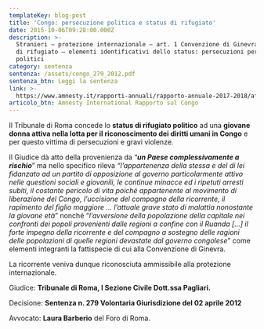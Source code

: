 ```yaml
---
templateKey: blog-post
title: 'Congo: persecuzione politica e status di rifugiato'
date: 2015-10-06T09:28:00.000Z
description: >-
  Stranieri – protezione internazionale – art. 1 Convenzione di Ginevra: status
  di rifugiato – elementi identificativi dello status: persecuzioni per motivi
  politici
category: sentenza
sentenza: /assets/congo_279_2012.pdf
sentenza_btn: Leggi la sentenza
link: >-
  https://www.amnesty.it/rapporti-annuali/rapporto-annuale-2017-2018/africa/repubblica-democratica-del-congo/
articolo_btn: Amnesty International Rapporto sul Congo
---
```

Il Tribunale di Roma concede lo **status di rifugiato politico** ad una **giovane donna attiva nella lotta per il riconoscimento dei diritti umani in Congo** e per questo vittima di persecuzioni e gravi violenze.

Il Giudice dà atto della provenienza da “**_un Paese complessivamente a rischio_**” ma nello specifico rileva _“l’appartenenza della stessa e del di lei fidanzato ad un partito di opposizione al governo particolarmente attivo nelle questioni sociali e giovanili, le continue minacce ed i ripetuti arresti subiti, il costante pericolo di vita poiché appartenente al movimento di liberazione del Congo, l’uccisione del compagno della ricorrente, il rapimento del figlio maggiore … l’attuale grave stato di malattia nonostante la giovane età_” nonché “_l’avversione della popolazione della capitale nei confronti dei popoli provenienti dalle regioni a confine con il Ruanda \[…] il forte impegno della ricorrente e del compagno a sostegno delle ragioni delle popolazioni di quelle regioni devastate dal governo congolese_” come elementi integranti la fattispecie di cui alla Convenzione di Ginevra.

La ricorrente veniva dunque riconosciuta ammissibile alla protezione internazionale.

Giudice: **Tribunale di Roma, I Sezione Civile Dott.ssa Pagliari.**

Decisione: **Sentenza n. 279 Volontaria Giurisdizione del 02 aprile 2012**

Avvocato: **Laura Barberio** del Foro di Roma.
